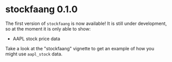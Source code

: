 # stockfaang 0.1.0

The first version of `stockfaang` is now available! It is still under development, so at the moment it is only able to show:

- AAPL stock price data

Take a look at the "stockfaang" vignette to get an example of how you might use `aapl_stock` data.
